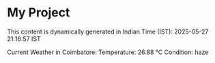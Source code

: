 # My Project

This content is dynamically generated in Indian Time (IST): 2025-05-27 21:16:57 IST


Current Weather in Coimbatore:
Temperature: 26.88 °C
Condition: haze
